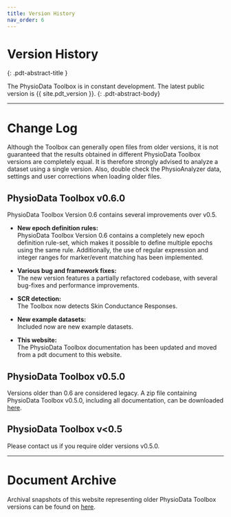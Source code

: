 ```yaml
---
title: Version History
nav_order: 6
---
```


# Version History
{: .pdt-abstract-title }

The PhysioData Toolbox is in constant development. The latest public version is {{ site.pdt_version }}.
{: .pdt-abstract-body}

---

# Change Log #
Although the Toolbox can generally open files from older versions, it is not guaranteed that the results obtained in different PhysioData Toolbox versions are completely equal. It is therefore strongly advised to analyze a dataset using a single version. Also, double check the PhysioAnalyzer data, settings and user corrections when loading older files.

## PhysioData Toolbox v0.6.0
PhysioData Toolbox Version 0.6 contains several improvements over v0.5.

 - **New epoch definition rules:**  
    PhysioData Toolbox Version 0.6 contains a completely new epoch definition rule-set, which makes it possible to define multiple epochs using the same rule. Additionally, the use of regular expression and integer ranges for marker/event matching has been implemented.

 - **Various bug and framework fixes:**  
    The new version features a partially refactored codebase, with several bug-fixes and performance improvements.

 - **SCR detection:**  
    The Toolbox now detects Skin Conductance Responses.

 - **New example datasets:**  
    Included now are new example datasets.

 - **This website:**  
    The PhysioData Toolbox documentation has been updated and moved from a pdt document to this website.

## PhysioData Toolbox v0.5.0 ## 
Versions older than 0.6 are considered legacy. A zip file containing PhysioData Toolbox v0.5.0, including all documentation, can be downloaded [here](https://surfdrive.surf.nl/files/index.php/s/V4d5vPp976TlXuk/download). 

## PhysioData Toolbox v<0.5
Please contact us if you require older versions v0.5.0.

---

# Document Archive #
Archival snapshots of this website representing older PhysioData Toolbox versions can be found on [here](./doc-versions.html).
